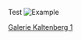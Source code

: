 Test
![Example](./assets/img/2023/kaltenberg_1/RHO_Kaltenberg_2448.jpg)

[Galerie Kaltenberg 1](./index.html)